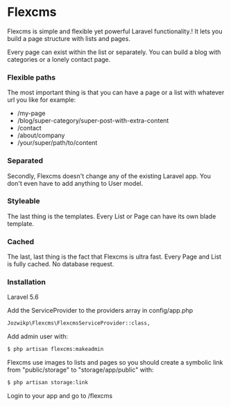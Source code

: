 # Flexcms

Flexcms is simple and flexible yet powerful Laravel functionality.! It lets you build a page structure with lists and pages.

Every page can exist within the list or separately. You can build a blog with categories or a lonely contact page.


### Flexible paths


The most important thing is that you can have a page or a list with whatever url you like for example:
- /my-page
- /blog/super-category/super-post-with-extra-content
- /contact
- /about/company
- /your/super/path/to/content

### Separated

Secondly, Flexcms doesn't change any of the existing Laravel app. You don't even have to add anything to User model.

### Styleable

The last thing is the templates. Every List or Page can have its own blade template.

### Cached

The last, last thing is the fact that Flexcms is ultra fast. Every Page and List is fully cached. No database request.


### Installation

Laravel 5.6

Add the ServiceProvider to the providers array in config/app.php

```sh
Jozwikp\Flexcms\FlexcmsServiceProvider::class,
```

Add admin user with:

```sh
$ php artisan flexcms:makeadmin
```

Flexcms use images to lists and pages so you should create a symbolic link from "public/storage" to "storage/app/public" with:

```sh
$ php artisan storage:link
```

Login to your app and go to /flexcms

